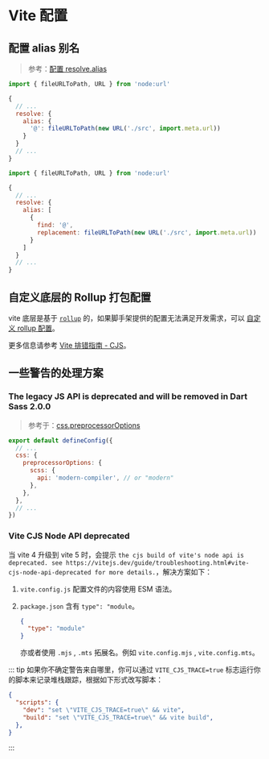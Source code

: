 # Vite 配置

## 配置 alias 别名

> 参考：[配置 resolve.alias](https://cn.vitejs.dev/config/shared-options.html#resolve-alias)

<!-- tabs:start -->
<!-- tab:对象写法 -->
```js
import { fileURLToPath, URL } from 'node:url'

{
  // ...
  resolve: {
    alias: {
      '@': fileURLToPath(new URL('./src', import.meta.url))
    }
  }
  // ...
}
```

<!-- tab:数组写法 -->
```js
import { fileURLToPath, URL } from 'node:url'

{
  // ...
  resolve: {
    alias: [
      {
        find: '@',
        replacement: fileURLToPath(new URL('./src', import.meta.url))
      }
    ]
  }
  // ...
}
```
<!-- tabs:end -->

## 自定义底层的 Rollup 打包配置

vite 底层是基于 [`rollup`](https://www.rollupjs.com/) 的，如果脚手架提供的配置无法满足开发需求，可以 [自定义 rollup 配置](https://cn.vitejs.dev/config/build-options.html#build-rollupoptions)。

更多信息请参考 [Vite 排错指南 - CJS](https://cn.vitejs.dev/guide/troubleshooting#vite-cjs-node-api-deprecated)。

## 一些警告的处理方案

### The legacy JS API is deprecated and will be removed in Dart Sass 2.0.0

> 参考于：[css.preprocessorOptions](https://cn.vitejs.dev/config/shared-options.html#css-preprocessoroptions)

```js
export default defineConfig({
  // ...
  css: {
    preprocessorOptions: {
      scss: {
        api: 'modern-compiler', // or "modern"
      },
    },
  },
  // ...
})
```

### Vite CJS Node API deprecated

当 vite 4 升级到 vite 5 时，会提示 `the cjs build of vite's node api is deprecated. see https://vitejs.dev/guide/troubleshooting.html#vite-cjs-node-api-deprecated for more details.`，解决方案如下：

1. `vite.config.js` 配置文件的内容使用 ESM 语法。
2. `package.json` 含有 `type": "module`。

    ```json
    {
      "type": "module"
    }
    ```

    亦或者使用 `.mjs` , `.mts` 拓展名。例如 `vite.config.mjs` , `vite.config.mts`。

::: tip
如果你不确定警告来自哪里，你可以通过 `VITE_CJS_TRACE=true` 标志运行你的脚本来记录堆栈跟踪，根据如下形式改写脚本：

```json
{
  "scripts": {
    "dev": "set \"VITE_CJS_TRACE=true\" && vite",
    "build": "set \"VITE_CJS_TRACE=true\" && vite build",
  },
}
```

:::
